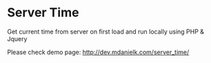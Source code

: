 # Server Time
Get current time from server on first load and run locally using PHP & Jquery

Please check demo page: http://dev.mdanielk.com/server_time/
